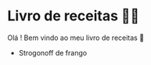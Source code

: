 # Livro de receitas :man_cook:

Olá ! Bem vindo ao meu livro de receitas :wave:

- Strogonoff de frango





